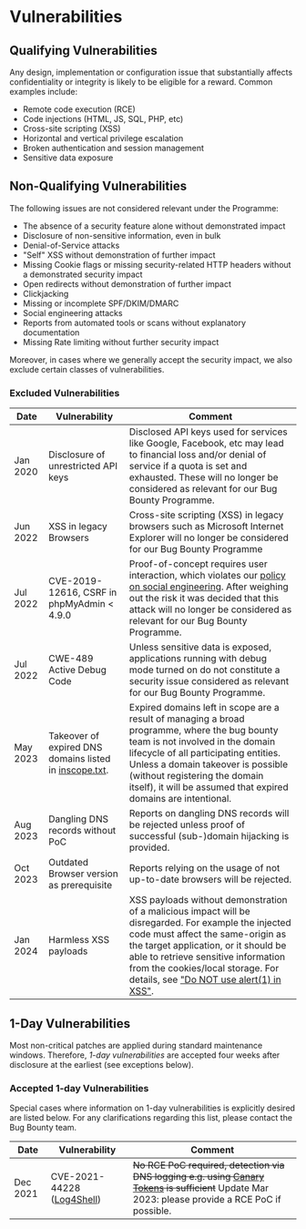 # Vulnerabilities

## Qualifying Vulnerabilities
Any design, implementation or configuration issue that substantially 
affects confidentiality or integrity is likely to be eligible for a 
reward. Common examples include: 

 * Remote code execution (RCE)
 * Code injections (HTML, JS, SQL, PHP, etc)
 * Cross-site scripting (XSS)
 * Horizontal and vertical privilege escalation
 * Broken authentication and session management
 * Sensitive data exposure

## Non-Qualifying Vulnerabilities
The following issues are not considered relevant under the Programme:

 * The absence of a security feature alone without demonstrated impact 
 * Disclosure of non-sensitive information, even in bulk
 * Denial-of-Service attacks
 * "Self" XSS without demonstration of further impact
 * Missing Cookie flags or missing security-related HTTP headers without 
a demonstrated security impact 
 * Open redirects without demonstration of further impact
 * Clickjacking
 * Missing or incomplete SPF/DKIM/DMARC
 * Social engineering attacks
 * Reports from automated tools or scans without explanatory documentation
 * Missing Rate limiting without further security impact

Moreover, in cases where we generally accept the security impact, we 
also exclude certain classes of vulnerabilities.

### Excluded Vulnerabilities

| Date | Vulnerability | Comment |
| --- | --- | --- |
| Jan 2020 | Disclosure of unrestricted API keys | Disclosed API keys used for services like Google, Facebook, etc may lead to financial loss and/or denial of service if a quota is set and exhausted. These will no longer be considered as relevant for our Bug Bounty Programme. |
| Jun 2022 | XSS in legacy Browsers | Cross-site scripting (XSS) in legacy browsers such as Microsoft Internet Explorer will no longer be considered for our Bug Bounty Programme |
| Jul 2022 | CVE-2019-12616, CSRF in phpMyAdmin < 4.9.0 | Proof-of-concept requires user interaction, which violates our [policy on social engineering](https://github.com/swisscom/bugbounty#547-social-engineering). After weighing out the risk it was decided that this attack will no longer be considered as relevant for our Bug Bounty Programme. |
| Jul 2022 | CWE-489 Active Debug Code | Unless sensitive data is exposed, applications running with debug mode turned on do not constitute a security issue considered as relevant for our Bug Bounty Programme. |
| May 2023 | Takeover of expired DNS domains listed in [inscope.txt](https://github.com/swisscom/bugbounty/blob/main/scope/inscope.txt). | Expired domains left in scope are a result of managing a broad programme, where the bug bounty team is not involved in the domain lifecycle of all participating entities. Unless a domain takeover is possible (without registering the domain itself), it will be assumed that expired domains are intentional. |
| Aug 2023 | Dangling DNS records without PoC | Reports on dangling DNS records will be rejected unless proof of successful (sub-)domain hijacking is provided. |
| Oct 2023 | Outdated Browser version as prerequisite | Reports relying on the usage of not up-to-date browsers will be rejected. |
| Jan 2024 | Harmless XSS payloads | XSS payloads without demonstration of a malicious impact will be disregarded. For example the injected code must affect the same-origin as the target application, or it should be able to retrieve sensitive information from the cookies/local storage. For details, see ["Do NOT use alert(1) in XSS"](https://liveoverflow.com/do-not-use-alert-1-in-xss/).|

## 1-Day Vulnerabilities
Most non-critical patches are applied during standard maintenance 
windows. Therefore, *1-day vulnerabilities* are accepted four weeks 
after disclosure at the earliest (see exceptions below). 

### Accepted 1-day Vulnerabilities
Special cases where information on 1-day vulnerabilities is explicitly 
desired are listed below. For any clarifications regarding this list, 
please contact the Bug Bounty team. 

| Date | Vulnerability | Comment |
| --- | --- | --- |
| Dec 2021 | CVE-2021-44228 ([Log4Shell](https://www.lunasec.io/docs/blog/log4j-zero-day/)) | ~~No RCE PoC required, detection via DNS logging e.g. using [Canary Tokens](https://canarytokens.org/) is sufficient~~ Update Mar 2023: please provide a RCE PoC if possible. |
